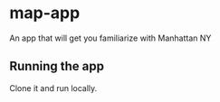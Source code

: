 # map-app
An app that will get you familiarize with Manhattan NY

## Running the app
Clone it and run locally.

